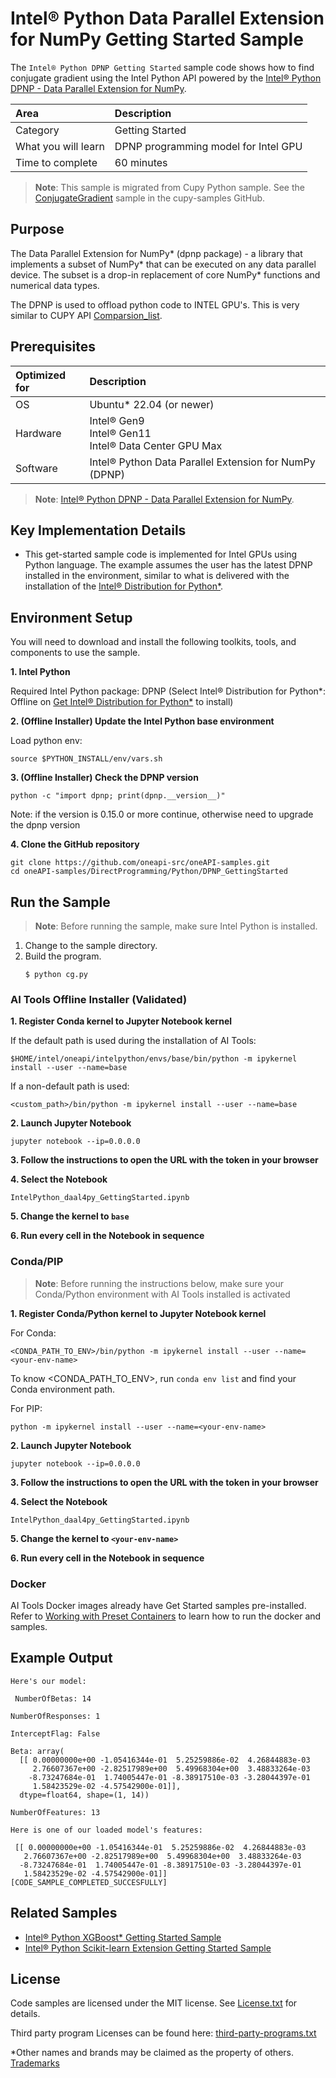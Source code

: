 # Intel® Python Data Parallel Extension for NumPy Getting Started Sample

The `Intel® Python DPNP Getting Started` sample code shows how to find conjugate gradient using the Intel Python API powered by the [Intel® Python DPNP - Data Parallel Extension for NumPy](https://github.com/IntelPython/dpnp).

| Area                   | Description
| :---                   | :---
| Category               | Getting Started
| What you will learn    | DPNP programming model for Intel GPU
| Time to complete       | 60 minutes
>**Note**: This sample is migrated from Cupy Python sample. See the [ConjugateGradient](https://github.com/cupy/cupy/blob/main/examples/cg/cg.py) sample in the cupy-samples GitHub.


## Purpose
The Data Parallel Extension for NumPy* (dpnp package) - a library that implements a subset of NumPy* that can be executed on any data parallel device. The subset is a drop-in replacement of core NumPy* functions and numerical data types. 

The DPNP is used to offload python code to INTEL GPU's. This is very similar to CUPY API [Comparsion_list](https://intelpython.github.io/dpnp/reference/comparison.html#).   


## Prerequisites

| Optimized for           | Description
| :---                    | :---
| OS                      | Ubuntu* 22.04 (or newer)
| Hardware                | Intel® Gen9 <br>Intel® Gen11 <br>Intel® Data Center GPU Max 
| Software                | Intel® Python Data Parallel Extension for NumPy (DPNP)
> **Note**: [Intel® Python DPNP - Data Parallel Extension for NumPy](https://github.com/IntelPython/dpnp).

## Key Implementation Details

- This get-started sample code is implemented for Intel GPUs using Python language. The example assumes the user has the latest DPNP installed in the environment, similar to what is delivered with the installation of the [Intel® Distribution for Python*](https://www.intel.com/content/www/us/en/developer/tools/oneapi/distribution-python-download.html).
  
## Environment Setup

You will need to download and install the following toolkits, tools, and components to use the sample.

**1. Intel Python**


Required Intel Python package: DPNP (Select Intel® Distribution for Python*: Offline on [Get Intel® Distribution for Python*](https://www.intel.com/content/www/us/en/developer/tools/oneapi/distribution-python-download.html) to install)


**2. (Offline Installer) Update the Intel Python base environment**

Load python env:
```
source $PYTHON_INSTALL/env/vars.sh
```
 
**3. (Offline Installer) Check the DPNP version**

```
python -c "import dpnp; print(dpnp.__version__)"
``` 
Note: if the version is 0.15.0 or more continue, otherwise need to upgrade the dpnp version 

**4. Clone the GitHub repository**
<!-- for oneapi-samples: git clone https://github.com/oneapi-src/oneAPI-samples.git
cd oneAPI-samples/DirectProgramming/<samples-folder>/<individual-sample-folder> -->
<!-- for migrated samples - provide git clone command for individual repo and cd to sample dir --> 
``` 
git clone https://github.com/oneapi-src/oneAPI-samples.git
cd oneAPI-samples/DirectProgramming/Python/DPNP_GettingStarted
```


## Run the Sample
>**Note**: Before running the sample, make sure Intel Python is installed.

1. Change to the sample directory.
2. Build the program.
   ```
   $ python cg.py
   ```

### AI Tools Offline Installer (Validated)  

**1. Register Conda kernel to Jupyter Notebook kernel**

If the default path is used during the installation of AI Tools:
```
$HOME/intel/oneapi/intelpython/envs/base/bin/python -m ipykernel install --user --name=base
```
If a non-default path is used:
```
<custom_path>/bin/python -m ipykernel install --user --name=base
```

**2. Launch Jupyter Notebook** 
<!-- add other flags to jupyter notebook command if needed, such as port 8888 or allow-root -->
```
jupyter notebook --ip=0.0.0.0
```
**3. Follow the instructions to open the URL with the token in your browser**

**4. Select the Notebook**
```
IntelPython_daal4py_GettingStarted.ipynb
```
**5. Change the kernel to `base`**
 
**6. Run every cell in the Notebook in sequence**

### Conda/PIP
> **Note**: Before running the instructions below, make sure your Conda/Python environment with AI Tools installed is activated

**1. Register Conda/Python kernel to Jupyter Notebook kernel** 
<!-- keep placeholders in this step, user could use any name for Conda/PIP env -->
For Conda:
```
<CONDA_PATH_TO_ENV>/bin/python -m ipykernel install --user --name=<your-env-name>
```
To know <CONDA_PATH_TO_ENV>, run `conda env list` and find your Conda environment path.

For PIP:
```
python -m ipykernel install --user --name=<your-env-name>
```
**2. Launch Jupyter Notebook**
<!-- add other flags to jupyter notebook command if needed, such as port 8888 or allow-root --> 
```
jupyter notebook --ip=0.0.0.0
```
**3. Follow the instructions to open the URL with the token in your browser**

**4. Select the Notebook**
```
IntelPython_daal4py_GettingStarted.ipynb
```
**5. Change the kernel to `<your-env-name>`**
<!-- leave <your-env-name> as a placeholder as user could choose any name for the env -->

**6. Run every cell in the Notebook in sequence**

### Docker
AI Tools Docker images already have Get Started samples pre-installed. Refer to [Working with Preset Containers](https://github.com/intel/ai-containers/tree/main/preset) to learn how to run the docker and samples.

## Example Output

```
Here's our model:

 NumberOfBetas: 14

NumberOfResponses: 1

InterceptFlag: False

Beta: array(
  [[ 0.00000000e+00 -1.05416344e-01  5.25259886e-02  4.26844883e-03
     2.76607367e+00 -2.82517989e+00  5.49968304e+00  3.48833264e-03
    -8.73247684e-01  1.74005447e-01 -8.38917510e-03 -3.28044397e-01
     1.58423529e-02 -4.57542900e-01]],
  dtype=float64, shape=(1, 14))

NumberOfFeatures: 13

Here is one of our loaded model's features:

 [[ 0.00000000e+00 -1.05416344e-01  5.25259886e-02  4.26844883e-03
   2.76607367e+00 -2.82517989e+00  5.49968304e+00  3.48833264e-03
  -8.73247684e-01  1.74005447e-01 -8.38917510e-03 -3.28044397e-01
   1.58423529e-02 -4.57542900e-01]]
[CODE_SAMPLE_COMPLETED_SUCCESFULLY]
```
## Related Samples

* [Intel® Python XGBoost* Getting Started Sample](https://github.com/oneapi-src/oneAPI-samples/tree/master/AI-and-Analytics/Getting-Started-Samples/IntelPython_XGBoost_GettingStarted)
* [Intel® Python Scikit-learn Extension Getting Started Sample](https://github.com/oneapi-src/oneAPI-samples/tree/master/AI-and-Analytics/Getting-Started-Samples/Intel_Extension_For_SKLearn_GettingStarted#intel-python-scikit-learn-extension-getting-started-sample)

## License

Code samples are licensed under the MIT license. See
[License.txt](https://github.com/oneapi-src/oneAPI-samples/blob/master/License.txt)
for details.

Third party program Licenses can be found here:
[third-party-programs.txt](https://github.com/oneapi-src/oneAPI-samples/blob/master/third-party-programs.txt)

*Other names and brands may be claimed as the property of others. [Trademarks](https://www.intel.com/content/www/us/en/legal/trademarks.html)
